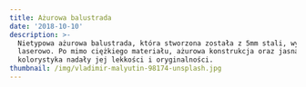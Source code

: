 ```yaml
---
title: Ażurowa balustrada
date: '2018-10-10'
description: >-
  Nietypowa ażurowa balustrada, która stworzona została z 5mm stali, wycinanej
  laserowo. Po mimo ciężkiego materiału, ażurowa konstrukcja oraz jasna
  kolorystyka nadały jej lekkości i oryginalności.
thumbnail: /img/vladimir-malyutin-98174-unsplash.jpg
---
```


